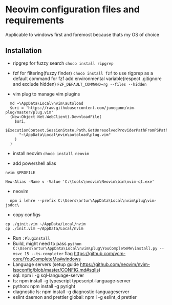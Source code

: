 # Neovim configuration files and requirements

Applicable to windows first and foremost because thats my OS of choice

## Installation

 - ripgrep for fuzzy search 
  `choco install ripgrep`

 - fzf for filtering(fuzzy finder)
  `choco install fzf`
  to use rigprep as a default command for fzf add environmental variable(respect .gitignore and exclude hidden)
  `FZF_DEFAULT_COMMAND=rg --files --hidden`

 - vim plug to manage vim plugins
  ```
    md ~\AppData\Local\nvim\autoload
    $uri = 'https://raw.githubusercontent.com/junegunn/vim-plug/master/plug.vim'
    (New-Object Net.WebClient).DownloadFile(
      $uri,
      $ExecutionContext.SessionState.Path.GetUnresolvedProviderPathFromPSPath(
        "~\AppData\Local\nvim\autoload\plug.vim"
      )
    )
  ```

 - install neovim
  `choco install neovim`

 - add powershell alias
  ```
  nvim $PROFILE

  New-Alias -Name v -Value 'C:\tools\neovim\Neovim\bin\nvim-qt.exe'
  ```

 - neovim
  ```
    npm i lehre --prefix C:\Users\artur\AppData\Local\nvim\plug\vim-jsdoc\
  ```

 - copy configs
  ```
  cp ./ginit.vim ~/AppData/Local/nvim
  cp ./init.vim ~/AppData/Local/nvim
  ```
 - Run `:PlugInstall`
 - Build, might need to pass `python C:\Users\artur\AppData\Local\nvim\plug\YouCompleteMe\install.py --msvc 15 --ts-completer` flag https://github.com/ycm-core/YouCompleteMe#windows
 - Language servers (setup guide https://github.com/neovim/nvim-lspconfig/blob/master/CONFIG.md#sqlls)
  - sql: npm i -g sql-language-server
  - ts: npm install -g typescript typescript-language-server
  - python: npm install -g pyright
  - diagnostic ls: npm install -g diagnostic-languageserver
  - eslint daemon and prettier global: npm i -g eslint_d prettier
